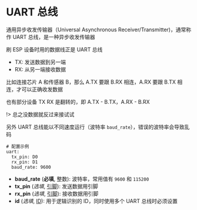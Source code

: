 # UART 总线

通用异步收发传输器（Universal Asynchronous Receiver/Transmitter)，通常称作 UART 总线，是一种异步收发传输器

刷 ESP 设备时用的数据线正是 UART 总线


 - TX: 发送数据到另一端
 - RX: 从另一端接收数据

比如连接芯片 A 和传感器 B，那么 A.TX 要跟 B.RX 相连，A.RX 要跟 B.TX 相连，才可以正确收发数据

也有部分设备 TX RX 是翻转的，即 A.TX - B.TX，A.RX - B.RX

!> 总之没数据就反过来接试试

另外 UART 总线能以不同速度运行（波特率 `baud_rate`），错误的波特率会导致乱码


```
# 配置示例
uart:
  tx_pin: D0
  rx_pin: D1
  baud_rate: 9600
```



- **baud_rate** (**必填**, 整数): 波特率，常用值有 `9600` 和 `115200`
- **tx_pin** (*选填*, [引脚](mqtt/guides/configuration-types#引脚)): 发送数据用引脚
- **rx_pin** (*选填*, [引脚](mqtt/guides/configuration-types#引脚)): 接收数据用引脚
- **id** (*选填*, [ID](mqtt/guides/configuration-types#id)): 用于逻辑识别的 ID，同时使用多个 UART 总线时必须设置